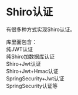 # Shiro认证

有很多种方式实现Shiro认证。  

库里面包含：  
纯JWT认证  
纯Shiro加数据库认证  
Shiro+Jwt认证  
Shiro+Jwt+Hmac认证  
SpringSecurity+Jwt认证  
SpringSecurity认证等  